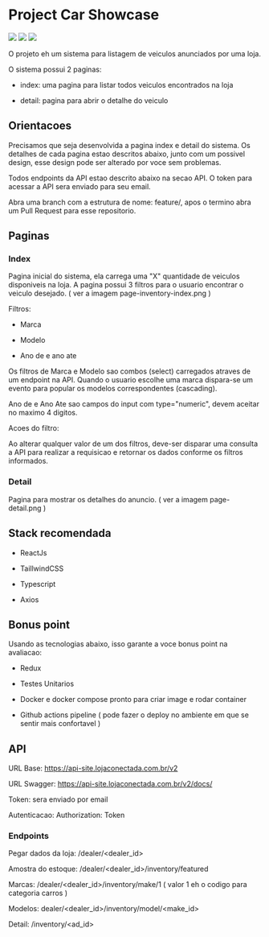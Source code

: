# Project Car Showcase

![](https://img.shields.io/badge/ReactJS-blue.svg)
![](https://img.shields.io/badge/Taillwindcss-blue.svg)
![](https://img.shields.io/badge/TypeScript-blue.svg)

O projeto eh um sistema para listagem de veiculos anunciados por uma loja. 

O sistema possui 2 paginas:

- index: uma pagina para listar todos veiculos encontrados na loja

- detail: pagina para abrir o detalhe do veiculo

## Orientacoes

Precisamos que seja desenvolvida a pagina index e detail do sistema. Os detalhes de cada pagina estao descritos abaixo, junto com um possivel design, esse design pode ser alterado por voce sem problemas.

Todos endpoints da API estao descrito abaixo na secao API. O token para acessar a API sera enviado para seu email.

Abra uma branch com a estrutura de nome: feature/<seu-nome>, apos o termino abra um Pull Request para esse repositorio.


## Paginas

### Index

Pagina inicial do sistema, ela carrega uma "X" quantidade de veiculos disponiveis na loja. A pagina possui 3 filtros para o usuario encontrar o veiculo desejado. ( ver a imagem page-inventory-index.png ) 

Filtros:

- Marca

- Modelo

- Ano de e ano ate


Os filtros de Marca e Modelo sao combos (select) carregados atraves de um endpoint na API. Quando o usuario escolhe uma marca dispara-se um evento para popular os modelos correspondentes (cascading).

Ano de e Ano Ate sao campos do input com type="numeric", devem aceitar no maximo 4 digitos. 

Acoes do filtro:

Ao alterar qualquer valor de um dos filtros, deve-ser disparar uma consulta a API para realizar a requisicao e retornar os dados conforme os filtros informados.


 

### Detail

Pagina para mostrar os detalhes do anuncio. ( ver a imagem page-detail.png ) 


## Stack recomendada

- ReactJs

- TaillwindCSS

- Typescript

- Axios

## Bonus point

Usando as tecnologias abaixo, isso garante a voce bonus point na avaliacao:

- Redux

- Testes Unitarios

- Docker e docker compose pronto para criar image e rodar container

- Github actions pipeline ( pode fazer o deploy no ambiente em que se sentir mais confortavel )


## API

URL Base: https://api-site.lojaconectada.com.br/v2

URL Swagger: https://api-site.lojaconectada.com.br/v2/docs/

Token: sera enviado por email

Autenticacao: Authorization: Token <Token>

### Endpoints

Pegar dados da loja: /dealer/<dealer_id>

Amostra do estoque: /dealer/<dealer_id>/inventory/featured

Marcas: /dealer/<dealer_id>/inventory/make/1  ( valor 1 eh o codigo para categoria carros )

Modelos: dealer/<dealer_id>/inventory/model/<make_id>

Detail: /inventory/<ad_id>
